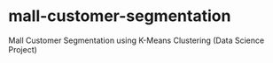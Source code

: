 # mall-customer-segmentation
Mall Customer Segmentation using K-Means Clustering (Data Science Project)
